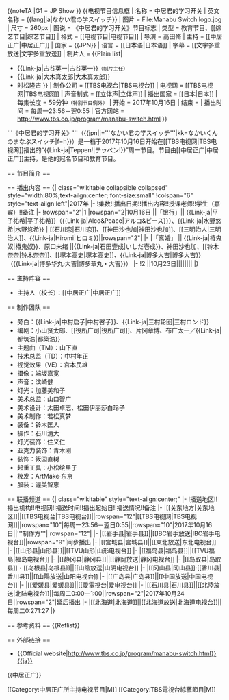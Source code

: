 {{noteTA
|G1 = JP Show
}}
{{电视节目信息框
| 名称      = 中居君的学习开关
| 英文名称  = {{lang|ja|なかい君の学スイッチ}}
| 图片      = File:Manabu Switch logo.jpg
| 尺寸      = 260px
| 图说      = 《中居君的学习开关》节目标志
| 类型      = 教育节目、[[综艺节目|综艺节目]]
| 格式      = [[电视节目|电视节目]]
| 导演      = 高田脩 
| 主持      = [[中居正广|中居正广]]
| 国家      = {{JPN}}
| 语言      = [[日本语|日本语]]
| 字幕      = [[文字多重放送|文字多重放送]]
| 制片人    = {{Plain list|
* {{Link-ja|古谷英一|古谷英一}}<small>（制片主任）</small>
* {{Link-ja|大木真太郎|大木真太郎}}
* 时松隆吉
}}
| 制作公司  = [[TBS电视台|TBS电视台]]
| 电视网    = [[TBS电视网|TBS电视网]]
| 声音制式  = [[立体声|立体声]]
| 播出国家  = [[日本|日本]]
| 每集长度  = 59分钟<small>（特别节目例外）</small>
| 开始      = 2017年10月16日
| 结束      = 
| 播出时间  = 每周一23:56－翌0:55
| 官方网站  = http://www.tbs.co.jp/program/manabu-switch.html
}}

'''《中居君的学习开关》'''（{{jpn|j='''なかい君の学スイッチ'''|kk=なかいくんのまなぶスイッチ|f=h}}）是一档于2017年10月16日开始在[[TBS电视网|TBS电视网]]播出的“{{Link-ja|Teppen!|テッペン!}}”周一节目。节目由[[中居正广|中居正广]]主持，是他的冠名节目和教育节目。

== 节目简介 ==

== 播出内容 ==
{| class="wikitable collapsible collapsed" style="width:80%;text-ailgn:center; font-size:small"
!colspan="6" style="text-ailgn:left"|2017年
|-
!集数!!播出日期!!播出内容!!授课老师!!学生（嘉宾）!!备注
|-
!rowspan="2"|1
|rowspan="2|10月16日
||「银行」|| {{Link-ja|平子祐希|平子祐希}}（{{Link-ja|Alco&Peace|アルコ&ピース}}）、{{Link-ja|水野悠希|水野悠希}} ||[[石川恋|石川恋]]、[[神田沙也加|神田沙也加]]、[[三明治人|三明治人]]、{{Link-ja|Hiromi|ヒロミ}}||rowspan="2"|
|-
|「离婚」 || {{Link-ja|椿鬼奴|椿鬼奴}}、原口未绪 ||{{Link-ja|石田壹成|いしだ壱成}}、神田沙也加、[[铃木奈奈|铃木奈奈]]、[[塚本高史|塚本高史]]、{{Link-ja|博多大吉|博多大吉}}（{{Link-ja|博多华丸·大吉|博多華丸・大吉}}）
|-
!2
||10月23日||||||||
|}

== 主持阵容 ==
* 主持人（校长）：[[中居正广|中居正广]]

== 制作团队 ==
* 旁白：{{Link-ja|中村启子|中村啓子}}、{{Link-ja|三村轮回|三村ロンド}}
* 编剧：小山贤太郎、[[役所广司|役所广司]]、片冈章博、布广太一／{{Link-ja|都筑浩|都築浩}}
* 主题曲（TM）：山下直
* 技术总监（TD）：中村年正
* 视觉效果（VE）：宫本民雄
* 摄像：端坂嘉宽
* 声音：滨崎健
* 灯光：加藤美和子
* 美术总监：山口智广
* 美术设计：太田卓志、松田伊丽莎白玲子
* 美术制作：若松真梦
* 装备：铃木匡人
* 操作：石川清大
* 灯光装饰：住义仁
* 亚克力装饰：青木刚
* 装饰：筱园直树
* 起重工具：小松绘里子
* 妆发：ArtMake·东京
* 服装：渥美智恵

== 联播频道 ==
{| class="wikitable" style="text-align:center;"
|-
!播送地区!!播出机构!!电视网!!播送时间!!播出起始日!!播送情况!!备注
|-
|[[关东地方|关东地区]]||[[TBS电视台|TBS电视台]]||rowspan="12"|[[TBS电视网|TBS电视网]]||rowspan="10"|每周一23:56－翌日0:55||rowspan="10"|2017年10月16日||'''制作方'''||rowspan="12"|
|-
|[[岩手县|岩手县]]||[[IBC岩手放送|IBC岩手电视台]]||rowspan="9"|同步播出
|-
|[[宫城县|宫城县]]||[[東北放送|东北电视台]]
|-
|[[山形县|山形县]]||[[TVU山形|山形电视台]]
|-
|[[福岛县|福岛县]]||[[TVU福島|福岛电视台]]
|-
|[[静冈县|静冈县]]||[[静岡放送|静冈电视台]]
|-
|[[鸟取县|鸟取县]]・[[岛根县|岛根县]]||[[山陰放送|山阴电视台]]
|-
|[[冈山县|冈山县]]·[[香川县|香川县]]||[[山陽放送|山阳电视台]]
|-
|[[广岛县|广岛县]]||[[中国放送|中国电视台]]
|-
|[[爱媛县|爱媛县]]||[[愛電視台|爱电视台]]
|-
|[[石川县|石川县]]||[[北陸放送|北陆电视台]]||每周二0:00－1:00||rowspan="2"|2017年10月24日||rowspan="2"|延后播出
|-
|[[北海道|北海道]]||[[北海道放送|北海道电视台]]||每周二0:271:27
|}

== 参考资料 ==
{{Reflist}}

== 外部链接 ==
* {{Official website|http://www.tbs.co.jp/program/manabu-switch.html}}{{ja}}

{{中居正广}}

[[Category:中居正广所主持电视节目|M]]
[[Category:TBS電視台綜藝節目|M]]